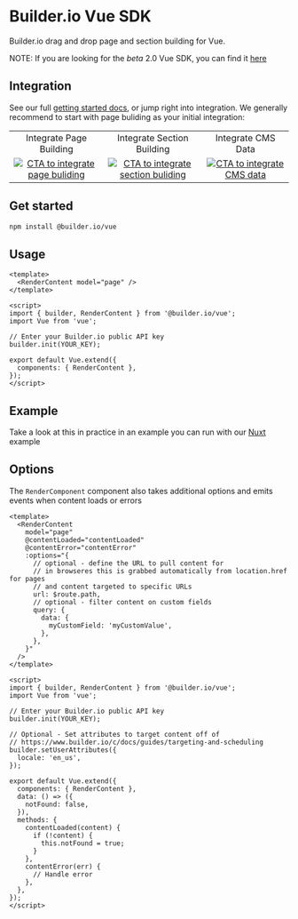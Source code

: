 # Builder.io Vue SDK

Builder.io drag and drop page and section building for Vue.

NOTE: If you are looking for the _beta_ 2.0 Vue SDK, you can find it [here](/packages/sdks/output/vue)


## Integration

See our full [getting started docs](https://www.builder.io/c/docs/developers), or jump right into integration. We generally recommend to start with page buliding as your initial integration:

<table>
  <tr>
    <td align="center">Integrate Page Building</td>
    <td align="center">Integrate Section Building</td>
    <td align="center">Integrate CMS Data</td>
  </tr>
  <tr>
    <td align="center">
      <a href="https://www.builder.io/c/docs/integrating-builder-pages?codeFramework=vue">
        <img alt="CTA to integrate page buliding" src="https://cdn.builder.io/api/v1/image/assets%2FYJIGb4i01jvw0SRdL5Bt%2F48bbb0ef5efb4d19a95a3f09f83c98f0" />
      </a>
    </td>
    <td align="center">
      <a href="https://www.builder.io/c/docs/integrate-section-building?codeFramework=vue">
        <img alt="CTA to integrate section buliding" src="https://cdn.builder.io/api/v1/image/assets%2FYJIGb4i01jvw0SRdL5Bt%2F9db93cd1a29443fca7b67c1f9f458356" />
      </a>
    </td>    
    <td align="center">
      <a href="https://www.builder.io/c/docs/integrate-cms-data?codeFramework=vue">
        <img alt="CTA to integrate CMS data" src="https://cdn.builder.io/api/v1/image/assets%2FYJIGb4i01jvw0SRdL5Bt%2F8df098759b0a4c89b8c25edec1f3c9eb" />
      </a>
    </td>        
  </tr>
</table>

## Get started

```bash
npm install @builder.io/vue
```

## Usage

```vue
<template>
  <RenderContent model="page" />
</template>

<script>
import { builder, RenderContent } from '@builder.io/vue';
import Vue from 'vue';

// Enter your Builder.io public API key
builder.init(YOUR_KEY);

export default Vue.extend({
  components: { RenderContent },
});
</script>
```

## Example

Take a look at this in practice in an example you can run with our [Nuxt](/examples/vue/nuxt-2-old-sdk/) example

## Options

The `RenderComponent` component also takes additional options and emits events when content loads or errors

```vue
<template>
  <RenderContent
    model="page"
    @contentLoaded="contentLoaded"
    @contentError="contentError"
    :options="{
      // optional - define the URL to pull content for
      // in browseres this is grabbed automatically from location.href for pages
      // and content targeted to specific URLs
      url: $route.path,
      // optional - filter content on custom fields
      query: {
        data: {
          myCustomField: 'myCustomValue',
        },
      },
    }"
  />
</template>

<script>
import { builder, RenderContent } from '@builder.io/vue';
import Vue from 'vue';

// Enter your Builder.io public API key
builder.init(YOUR_KEY);

// Optional - Set attributes to target content off of
// https://www.builder.io/c/docs/guides/targeting-and-scheduling
builder.setUserAttributes({
  locale: 'en_us',
});

export default Vue.extend({
  components: { RenderContent },
  data: () => ({
    notFound: false,
  }),
  methods: {
    contentLoaded(content) {
      if (!content) {
        this.notFound = true;
      }
    },
    contentError(err) {
      // Handle error
    },
  },
});
</script>
```
